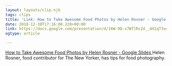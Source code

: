 ```yaml
---
layout: layouts/clip.njk
tags: clips
title: 'Link: How to Take Awesome Food Photos by Helen Rosner - Google Slides'
date: 2018-12-30T17:16:08.228+00:00
link: https://docs.google.com/presentation/d/16W-9D-x7WflRc2d__AX1qT3vep_UF84JCTjatnpH1D0/edit#slide=id.ga96e3974b_2166
ogtype: article

---
```

[How to Take Awesome Food Photos by Helen Rosner - Google Slides ](https://docs.google.com/presentation/d/16W-9D-x7WflRc2d__AX1qT3vep_UF84JCTjatnpH1D0/edit#slide=id.ga96e3974b_2166)
Helen Rosner, food contributor for The New Yorker, has tips for food photography.